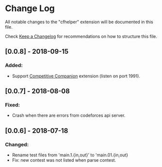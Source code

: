 # Change Log
All notable changes to the "cfhelper" extension will be documented in this file.

Check [Keep a Changelog](http://keepachangelog.com/) for recommendations on how to structure this file.

## [0.0.8] - 2018-09-15
### Added:
 - Support [Competitive Companion](https://github.com/jmerle/competitive-companion) extension (listen on port 1991).

## [0.0.7] - 2018-08-08
### Fixed:
 - Crash when there are errors from codeforces api server.

## [0.0.6] - 2018-07-18
### Changed:
 - Rename test files from 'main.1.{in,out}' to 'main.01.{in,out}
 - Fix: new contest was not listed when parse contest.
